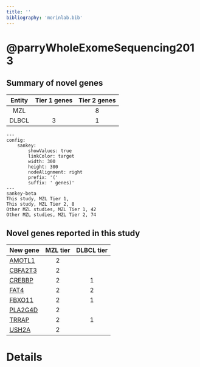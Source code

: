 ```yaml
---
title: ''
bibliography: 'morinlab.bib'
---
```


# @parryWholeExomeSequencing2013
## Summary of novel genes

|Entity| Tier 1 genes| Tier 2 genes|
|:-:|:-:|:-:|
|MZL||8|
|DLBCL|3|1|
```mermaid
---
config:
    sankey:
        showValues: true
        linkColor: target
        width: 300
        height: 300
        nodeAlignment: right
        prefix: '('
        suffix: ' genes)'
---
sankey-beta
This study, MZL Tier 1, 
This study, MZL Tier 2, 8
Other MZL studies, MZL Tier 1, 42
Other MZL studies, MZL Tier 2, 74
```


## Novel genes reported in this study

|New gene|MZL tier|DLBCL tier|
|:-|:-:|:-:|
|[AMOTL1](AMOTL1)|2 | |
|[CBFA2T3](CBFA2T3)|2 | |
|[CREBBP](CREBBP)|2 |1 |
|[FAT4](FAT4)|2 |2 |
|[FBXO11](FBXO11)|2 |1 |
|[PLA2G4D](PLA2G4D)|2 | |
|[TRRAP](TRRAP)|2 |1 |
|[USH2A](USH2A)|2 | |

# Details

